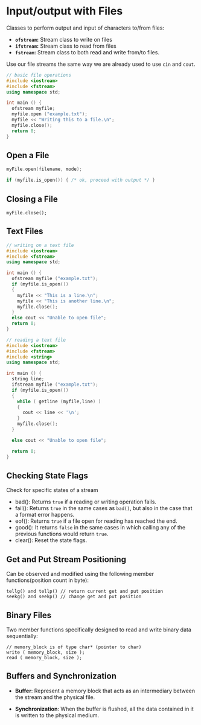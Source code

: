 # Input/output with Files

Classes to perform output and input of characters to/from files:

- **`ofstream`:** Stream class to write on files
- **`ifstream`:** Stream class to read from files
- **`fstream`:** Stream class to both read and write from/to files.

Use our file streams the same way we are already used to use `cin` and `cout`.

```c++
// basic file operations
#include <iostream>
#include <fstream>
using namespace std;

int main () {
  ofstream myfile;
  myfile.open ("example.txt");
  myfile << "Writing this to a file.\n";
  myfile.close();
  return 0;
}
```

## Open a File

```c++
myFile.open(filename, mode);

if (myfile.is_open()) { /* ok, proceed with output */ }
```

## Closing a File

```
myFile.close();
```

## Text Files

```c++
// writing on a text file
#include <iostream>
#include <fstream>
using namespace std;

int main () {
  ofstream myfile ("example.txt");
  if (myfile.is_open())
  {
    myfile << "This is a line.\n";
    myfile << "This is another line.\n";
    myfile.close();
  }
  else cout << "Unable to open file";
  return 0;
}
```

```c++
// reading a text file
#include <iostream>
#include <fstream>
#include <string>
using namespace std;

int main () {
  string line;
  ifstream myfile ("example.txt");
  if (myfile.is_open())
  {
    while ( getline (myfile,line) )
    {
      cout << line << '\n';
    }
    myfile.close();
  }

  else cout << "Unable to open file"; 

  return 0;
}
```

## Checking State Flags

Check for specific states of a stream

- bad(): Returns `true` if a reading or writing operation fails.
- fail(): Returns `true` in the same cases as `bad()`, but also in the case that a format error happens.
- eof(): Returns `true` if a file open for reading has reached the end.
- good(): It returns `false` in the same cases in which calling any of the previous functions would return `true`.
- clear(): Reset the state flags.

## Get and Put Stream Positioning

Can be observed and modified using the following member functions(position count in byte):

```
tellg() and tellp() // return current get and put position
seekg() and seekp() // change get and put position

```

## Binary Files

Two member functions specifically designed to read and write binary data sequentially:

```
// memory_block is of type char* (pointer to char)
write ( memory_block, size );
read ( memory_block, size );
```

## Buffers and Synchronization

- **Buffer**: Represent a memory block that acts as an intermediary between the stream and the physical file.

- **Synchronization**: When the buffer is flushed, all the data contained in it is written to the physical medium.

